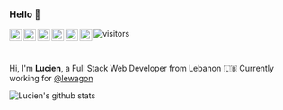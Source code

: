 ### Hello 👋

<a href="https://twitter.com/luciengeorge16" target="_blank">
  <img align="left" alt="Lucien George | Twitter" width="22px" src="https://simpleicons.org/icons/twitter.svg" />
</a>
<a href="https://www.linkedin.com/in/luciengeorge/" target="_blank">
  <img align="left" alt="Lucien George's LinkdeIn" width="22px" src="https://simpleicons.org/icons/linkedin.svg" />
</a>
<a href="https://www.github.com/lucien-george" target="_blank">
  <img align="left" alt="Lucien George's email" width="22px" src="https://simpleicons.org/icons/github.svg" />
</a>
<a href="https://www.instagram.com/luciengeorge/" target="_blank">
  <img align="left" alt="Lucien George's Instagram" width="22px" src="https://simpleicons.org/icons/instagram.svg"/>
</a>
<a href="https://www.facebook.com/luciengeorge" target="_blank">
  <img align="left" alt="Lucien George's Facebook" width="22px" src="https://simpleicons.org/icons/facebook.svg"/>
</a>
<a href="mailto:luciengeorge95@gmail.com" target="_blank">
  <img align="left" alt="Lucien George's Email" width="22px" src="https://simpleicons.org/icons/gmail.svg"/>
</a>

![visitors](https://visitor-badge.glitch.me/badge?page_id=lucien-george.lucien-george)

<br />

Hi, I'm **Lucien**, a Full Stack Web Developer from Lebanon 🇱🇧 Currently working for [@lewagon](https://www.lewagon.com)

![Lucien's github stats](https://github-readme-stats.vercel.app/api?username=lucien-george)

